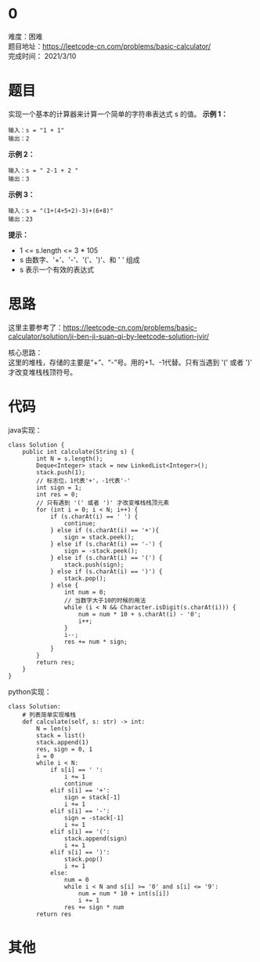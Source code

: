 # 0
难度：困难   
题目地址：https://leetcode-cn.com/problems/basic-calculator/    
完成时间：  2021/3/10   
# 题目
实现一个基本的计算器来计算一个简单的字符串表达式 s 的值。
**示例 1：**
```
输入：s = "1 + 1"
输出：2
```
**示例 2：**
```
输入：s = " 2-1 + 2 "
输出：3
```
**示例 3：**
```
输入：s = "(1+(4+5+2)-3)+(6+8)"
输出：23
```

**提示：**

+ 1 <= s.length <= 3 * 105
+ s 由数字、'+'、'-'、'('、')'、和 ' ' 组成
+ s 表示一个有效的表达式
# 思路
这里主要参考了：https://leetcode-cn.com/problems/basic-calculator/solution/ji-ben-ji-suan-qi-by-leetcode-solution-jvir/      

核心思路：   
这里的堆栈，存储的主要是“+”、“-”号。用的+1、-1代替。只有当遇到 '(' 或者 ')' 才改变堆栈栈顶符号。
# 代码
java实现：   
```
class Solution {
    public int calculate(String s) {
        int N = s.length();
        Deque<Integer> stack = new LinkedList<Integer>();
        stack.push(1);
        // 标志位，1代表'+'，-1代表'-'
        int sign = 1;
        int res = 0;
        // 只有遇到 '(' 或者 ')' 才改变堆栈栈顶元素
        for (int i = 0; i < N; i++) {
            if (s.charAt(i) == ' ') {
                continue;
            } else if (s.charAt(i) == '+'){
                sign = stack.peek();
            } else if (s.charAt(i) == '-') {
                sign = -stack.peek();
            } else if (s.charAt(i) == '(') {
                stack.push(sign);
            } else if (s.charAt(i) == ')') {
                stack.pop();
            } else {
                int num = 0;
                // 当数字大于10的时候的用法
                while (i < N && Character.isDigit(s.charAt(i))) {
                    num = num * 10 + s.charAt(i) - '0';
                    i++;
                }
                i--;
                res += num * sign;
            }
        }
        return res;
    }
}
```
python实现：   
```
class Solution:
    # 列表简单实现堆栈
    def calculate(self, s: str) -> int:
        N = len(s)
        stack = list()
        stack.append(1)
        res, sign = 0, 1
        i = 0
        while i < N:
            if s[i] == ' ':
                i += 1
                continue
            elif s[i] == '+':
                sign = stack[-1]
                i += 1
            elif s[i] == '-':
                sign = -stack[-1]
                i += 1
            elif s[i] == '(':
                stack.append(sign)
                i += 1
            elif s[i] == ')':
                stack.pop()
                i += 1
            else:
                num = 0
                while i < N and s[i] >= '0' and s[i] <= '9':
                    num = num * 10 + int(s[i])
                    i += 1
                res += sign * num
        return res
```
# 其他